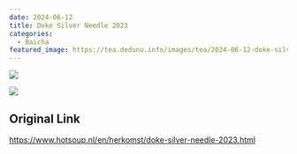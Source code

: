 ```yaml
---
date: 2024-06-12
title: Doke Silver Needle 2023
categories:
  - Baicha
featured_image: https://tea.dedunu.info/images/tea/2024-06-12-doke-silver-needle-1.jpeg
---
```


![](https://tea.dedunu.info/images/tea/2024-06-12-doke-silver-needle-2.jpeg)

![](https://tea.dedunu.info/images/tea/2024-06-12-doke-silver-needle-3.jpeg)

## Original Link

<https://www.hotsoup.nl/en/herkomst/doke-silver-needle-2023.html>
